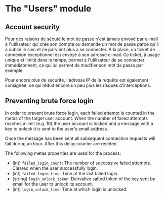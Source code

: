 The "Users" module
==================

Account security
----------------

Pour des raisons de sécuté le mot de passe n'est jamais envoyé par e-mail à l'utilisateur qui crée
son compte ou demande un mot de passe parce qu'il a oublié le sien et ne parvient plus à se
connecter. À la place, un ticket de connexion exceptionnel est envoyé à son adresse e-mail. Ce
ticket, à usage unique et limité dans le temps, permet à l'utilisateur de se connecter
immédiatement, ce qui lui permet de modifier son mot de passe par exemple.

Pour encore plus de sécurité, l'adresse IP de la requête est également consignée, ce qui réduit
encore un peu plus les risques d'interceptions.   

Preventing brute force login
----------------------------

In order to prevent brute force login, each failed attempt is counted in the metas of the target
user account. When the number of failed attempts reaches a limit (e.g. 10) the user account is
locked and a message with a key to unlock it is sent to the user's email address.

Once the message has been sent all subsequent connection requests will fail during an hour. After
this delay counter are reseted.

The following metas properties are used for the process:

- (int) `failed_login_count`: The number of successive failed attempts. Cleared when the
user successfully login.
- (int) `failed_login_time`: Time of the last failed login.
- (string) `login_unlock_token`: Derivative salted token of the key sent by email for the user
to unlock its account.
- (int) `login_unlock_time`: Time at which login is unlocked.